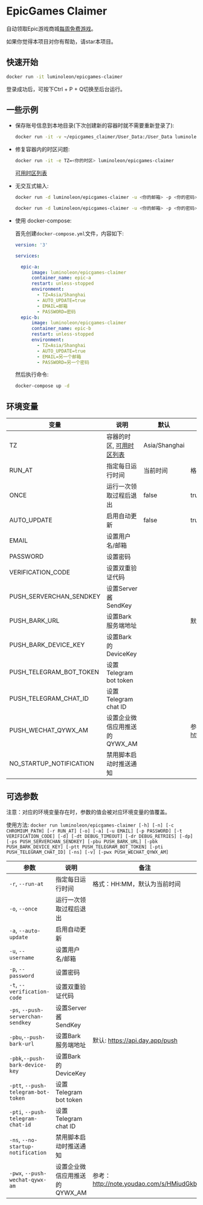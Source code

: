 # EpicGames Claimer

自动领取Epic游戏商城[每周免费游戏](https://www.epicgames.com/store/free-games)。

如果你觉得本项目对你有帮助，请star本项目。

## 快速开始

``` bash
docker run -it luminoleon/epicgames-claimer
```

登录成功后，可按下Ctrl + P + Q切换至后台运行。

## 一些示例

* 保存账号信息到本地目录(下次创建新的容器时就不需要重新登录了):

    ```bash
    docker run -it -v ~/epicgames_claimer/User_Data:/User_Data luminoleon/epicgames-claimer
    ```

* 修复容器内的时区问题:

    ```bash
    docker run -it -e TZ=<你的时区> luminoleon/epicgames-claimer
    ```

    [可用时区列表](https://en.wikipedia.org/wiki/List_of_tz_database_time_zones#List)

* 无交互式输入:

    ```bash
    docker run -d luminoleon/epicgames-claimer -u <你的邮箱> -p <你的密码>
    ```

    ```bash
    docker run -d luminoleon/epicgames-claimer -u <你的邮箱> -p <你的密码> -t <双重验证代码>
    ```

* 使用 docker-compose:

    首先创建`docker-compose.yml`文件，内容如下:

    ```yaml
    version: '3'

    services:

      epic-a:
          image: luminoleon/epicgames-claimer
          container_name: epic-a
          restart: unless-stopped
          environment:
            - TZ=Asia/Shanghai
            - AUTO_UPDATE=true
            - EMAIL=邮箱
            - PASSWORD=密码
      epic-b:
          image: luminoleon/epicgames-claimer
          container_name: epic-b
          restart: unless-stopped
          environment:
            - TZ=Asia/Shanghai
            - AUTO_UPDATE=true
            - EMAIL=另一个邮箱
            - PASSWORD=另一个密码
    ```

    然后执行命令:

    ```bash
    docker-compose up -d
    ```

## 环境变量

| 变量                    | 说明                  | 默认   | 备注                            |
| ----------------------- | -------------------- | ------ | ------------------------------ |
| TZ                      | 容器的时区, [可用时区列表](https://en.wikipedia.org/wiki/List_of_tz_database_time_zones#List) | Asia/Shanghai |  |
| RUN_AT                  | 指定每日运行时间      | 当前时间 | 格式：HH:MM                    |
| ONCE                    | 运行一次领取过程后退出 | false   | true/false                     |
| AUTO_UPDATE             | 启用自动更新          | false   | true/false                     |
| EMAIL                   | 设置用户名/邮箱       |         |                                |
| PASSWORD                | 设置密码              |         |                               |
| VERIFICATION_CODE       | 设置双重验证代码      |         |                                |
| PUSH_SERVERCHAN_SENDKEY | 设置Server酱SendKey  |         |                                |
| PUSH_BARK_URL           | 设置Bark服务端地址    |         | 默认: https://api.day.app/push |
| PUSH_BARK_DEVICE_KEY    | 设置Bark的DeviceKey  |         |                                |
| PUSH_TELEGRAM_BOT_TOKEN | 设置Telegram bot token |  |  |
| PUSH_TELEGRAM_CHAT_ID   | 设置Telegram chat ID |  |  |
| PUSH_WECHAT_QYWX_AM     | 设置企业微信应用推送的QYWX_AM | | 参考：http://note.youdao.com/s/HMiudGkb |
| NO_STARTUP_NOTIFICATION | 禁用脚本启动时推送通知 | | |

## 可选参数

注意：对应的环境变量存在时，参数的值会被对应环境变量的值覆盖。

使用方法: `docker run luminoleon/epicgames-claimer [-h] [-n] [-c CHROMIUM_PATH] [-r RUN_AT] [-o] [-a] [-u EMAIL] [-p PASSWORD] [-t VERIFICATION_CODE] [-d] [-dt DEBUG_TIMEOUT] [-dr DEBUG_RETRIES] [-dp] [-ps PUSH_SERVERCHAN_SENDKEY] [-pbu PUSH_BARK_URL] [-pbk PUSH_BARK_DEVICE_KEY] [-ptt PUSH_TELEGRAM_BOT_TOKEN] [-pti PUSH_TELEGRAM_CHAT_ID] [-ns] [-v] [-pwx PUSH_WECHAT_QYWX_AM]`

| 参数                               | 说明                  | 备注                           |
| ---------------------------------- | -------------------- | ------------------------------ |
| `-r`, `--run-at`                   | 指定每日运行时间      | 格式：HH:MM，默认为当前时间      |
| `-o`, `--once`                     | 运行一次领取过程后退出 |                                |
| `-a`, `--auto-update`              | 启用自动更新          |                                |
| `-u`, `--username`                 | 设置用户名/邮箱       |                                |
| `-p`, `--password`                 | 设置密码              |                                |
| `-t`, `--verification-code`        | 设置双重验证代码       |                                |
| `-ps`, `--push-serverchan-sendkey` | 设置Server酱SendKey   |                                |
| `-pbu`,`--push-bark-url`           | 设置Bark服务端地址     | 默认: https://api.day.app/push |
| `-pbk`,`--push-bark-device-key`    | 设置Bark的DeviceKey   |                                |
| `-ptt`, `--push-telegram-bot-token` | 设置Telegram bot token |  |
| `-pti`, `--push-telegram-chat-id`   | 设置Telegram chat ID |  |
| `-ns`, `--no-startup-notification` | 禁用脚本启动时推送通知 | |
| `-pwx`, `--push-wechat-qywx-am`     | 设置企业微信应用推送的QYWX_AM | 参考：http://note.youdao.com/s/HMiudGkb |
